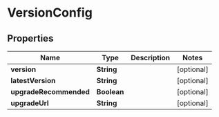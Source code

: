 

# VersionConfig


## Properties

| Name | Type | Description | Notes |
|------------ | ------------- | ------------- | -------------|
|**version** | **String** |  |  [optional] |
|**latestVersion** | **String** |  |  [optional] |
|**upgradeRecommended** | **Boolean** |  |  [optional] |
|**upgradeUrl** | **String** |  |  [optional] |



